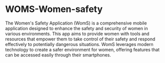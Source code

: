 # WOMS-Women-safety
The Women's Safety Application (WomS) is a comprehensive mobile application designed to enhance the safety and security of women in various environments. This app aims to provide women with tools and resources that empower them to take control of their safety and respond effectively to potentially dangerous situations. WomS leverages modern technology to create a safer environment for women, offering features that can be accessed easily through their smartphones.
